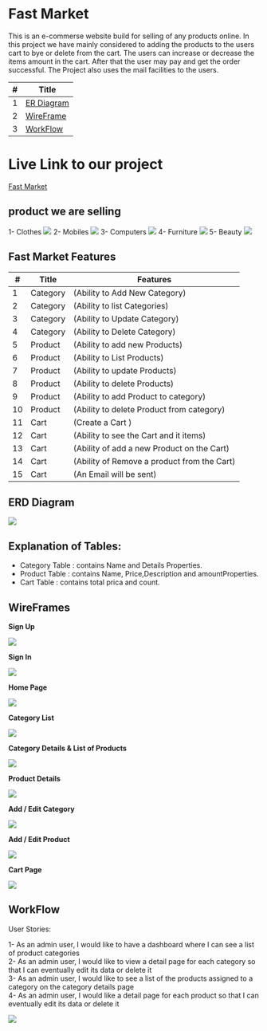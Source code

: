 # Fast Market

This is an e-commerse website build for selling of any products online. In this project we have mainly considered to adding the products to the users cart to bye or delete from the cart. The users can increase or decrease the items amount in the cart. After that the user may pay and get the order successful. The Project also uses the mail facilities to the users.


#|Title
---|-----
1|[ER Diagram](#erd-diagram)
2|[WireFrame](#wireframes)
3|[WorkFlow](#workflow)


# Live Link to our project

[Fast Market](https://fastmarket20220626025535.azurewebsites.net/)

## product we are selling
1- Clothes
![](./img/clothes.png)
2- Mobiles
![](./img/mobiles.png)
3- Computers
![](./img/Computers.png)
4- Furniture
![](./img/furniture.png)
5- Beauty
![](./img/beauty.png)

## Fast Market Features

#|Title|Features
---|------|-------
1|Category|(Ability to Add New Category)
2|Category|(Ability to list Categories)
3|Category|(Ability to Update Category)
4|Category|(Ability to Delete Category)
5|Product|(Ability to add new Products)
6|Product|(Ability to List Products)
7|Product|(Ability to update Products)
8|Product|(Ability to delete Products)
9|Product|(Ability to add Product to category)
10|Product|(Ability to delete Product from category)
11|Cart|(Create a Cart	)
12|Cart|(Ability to see the Cart and it items)
13|Cart|(Ability of add a new Product on the Cart)
14|Cart|(Ability of Remove a product from the Cart)
15|Cart|(An Email will be sent)

## ERD Diagram
![](./img/ERD.drawio.png)

## Explanation of Tables:

- Category Table : contains Name and Details Properties.
- Product Table : contains Name, Price,Description and amountProperties.
- Cart Table : contains total prica and count.


## WireFrames

**Sign Up**

![](./img/SignUp.png)

**Sign In**

![](./img/SignIn.png)

**Home Page**

![](./img/HomePage.png)  

**Category List**

![](./img/ListOfCategories.png) 

**Category Details & List of Products**

![](./img/CategoryDetails.png)   

**Product Details**

![](./img/ProductDetails.png)  

**Add / Edit Category**

![](./img/AddEditCategory.png)  

**Add / Edit Product**

![](./img/AddEditProduct.png)  

**Cart Page**

![](./img/CartPage.png)   


## WorkFlow

User Stories:

1- As an admin user, I would like to have a dashboard where I can see a list of product categories  
2- As an admin user, I would like to view a detail page for each category so that I can eventually edit its data or delete it  
3- As an admin user, I would like to see a list of the products assigned to a category on the category details page  
4- As an admin user, I would like a detail page for each product so that I can eventually edit its data or delete it  

![](./img/WorkFlow.png)
